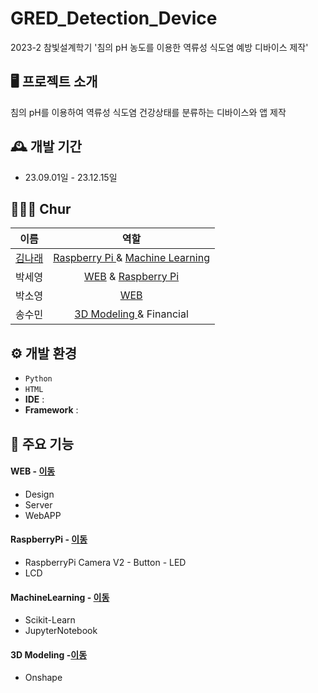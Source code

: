 # GRED_Detection_Device
2023-2 참빛설계학기 '침의 pH 농도를 이용한 역류성 식도염 예방 디바이스 제작'

## 🖥️ 프로젝트 소개
침의 pH를 이용하여 역류성 식도염 건강상태를 분류하는 디바이스와 앱 제작
<br>

## 🕰️ 개발 기간
* 23.09.01일 - 23.12.15일


## 🧑‍🤝‍🧑 Chur

|이름|역할|
|:---:|:---:|
|[김나래](https://github.com/wing0529)|<a href="https://github.com/wing0529/GRED_Detection_Device/tree/Chur/RaspberryPi"> Raspberry Pi </a> & <a href="[https://github.com/wing0529/GRED_Detection_Device/Chur/MachineLearning](https://github.com/wing0529/GRED_Detection_Device/tree/Chur/MachineLearning)">Machine Learning</a>|
|박세영|<a href="https://github.com/wing0529/GRED_Detection_Device/tree/Chur/WEB">WEB</a> & <a href="https://github.com/wing0529/GRED_Detection_Device/tree/Chur/RaspberryPi">Raspberry Pi</a>|
|박소영|<a href="https://github.com/wing0529/GRED_Detection_Device/tree/Chur/WEB">WEB</a>|
|송수민|<a href="https://github.com/wing0529/GRED_Detection_Device/tree/Chur/3DModeling">3D Modeling </a> & Financial |


## ⚙️ 개발 환경
- `Python`
- `HTML`
- **IDE** : 
- **Framework** : 


## 📌 주요 기능
#### WEB - <a href="https://github.com/wing0529/GRED_Detection_Device/tree/Chur/WEB">이동</a>
- Design
- Server
- WebAPP
#### RaspberryPi - <a href="https://github.com/wing0529/GRED_Detection_Device/tree/Chur/RaspberryPi">이동</a>
- RaspberryPi Camera V2 - Button - LED 
- LCD
#### MachineLearning - <a href="https://github.com/wing0529/GRED_Detection_Device/tree/Chur/MachineLearning">이동</a>
- Scikit-Learn
- JupyterNotebook
#### 3D Modeling -<a href="https://github.com/wing0529/GRED_Detection_Device/tree/Chur/3DModeling">이동</a>
- Onshape


